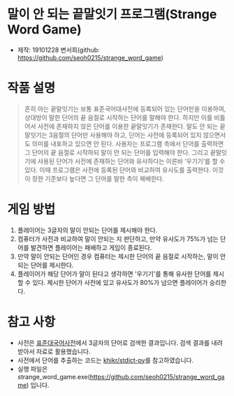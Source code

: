 말이 안 되는 끝말잇기 프로그램(Strange Word Game)
===================================
* 제작: 19101228 변서희(github: https://github.com/seoh0215/strange_word_game)

 작품 설명
===================================
>흔히 아는 끝말잇기는 보통 표준국어대사전에 등록되어 있는 단어만을 이용하여, 상대방이 말한 단어의 끝 음절로 시작하는 단어를 말해야 한다. 하지만 이를 비틀어서 사전에 존재하지 않은 단어를 이용한 끝말잇기가 존재한다. 말도 안 되는 끝말잇기는 3음절의 단어만 사용해야 하고, 단어는 사전에 등록되어 있지 않으면서도 의미를 내포하고 있으면 안 된다. 사용자는 프로그램 측에서 단어를 출력하면 그 단어의 끝 음절로 시작하되 말이 안 되는 단어를 입력해야 한다. 그리고 끝말잇기에 사용된 단어가 사전에 존재하는 단어와 유사하다는 이른바 ‘우기기’를 할 수 있다. 이때 프로그램은 사전에 등록된 단어와 비교하여 유사도를 출력한다. 이것이 정한 기준보다 높다면 그 단어를 말한 측이 패배한다.

게임 방법
===================================
1. 플레이어는 3글자의 말이 안되는 단어를 제시해야 한다.
2. 컴퓨터가 사전과 비교하여 말이 안되는 지 판단하고, 만약 유사도가 75%가 넘는 단어를 발견하면 플레이어는 패배하고 게임이 종료된다.
3. 만약 말이 안되는 단어인 경우 컴퓨터는 제시한 단어의 끝 음절로 시작하는, 말이 안되는 단어를 제시한다.
4. 플레이어가 해당 단어가 말이 된다고 생각하면 '우기기'를 통해 유사한 단어를 제시할 수 있다. 제시한 단어가 사전에 있고 유사도가 80%가 넘으면 플레이어가 승리한다.

참고 사항
===================================
* 사전은 [표준대국어사전](https://stdict.korean.go.kr/search/searchDetailWords.do)에서 3글자의 단어로 검색한 결과입니다. 검색 결과를 내려받아서 자료로 활용했습니다.
* 사전에서 단어를 추출하는 코드는 [khjkr/stdict-py](https://github.com/khjkr/stdict-py)를 참고하였습니다. 
* 실행 파일은 strange_word_game.exe(https://github.com/seoh0215/strange_word_game) 입니다.

